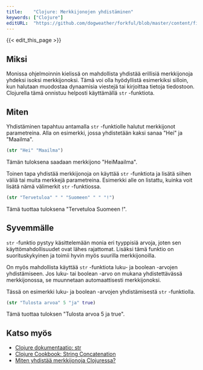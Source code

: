 ```yaml
---
title:    "Clojure: Merkkijonojen yhdistäminen"
keywords: ["Clojure"]
editURL:  "https://github.com/dogweather/forkful/blob/master/content/fi/clojure/concatenating-strings.md"
---
```


{{< edit_this_page >}}

## Miksi

Monissa ohjelmoinnin kielissä on mahdollista yhdistää erillisiä merkkijonoja yhdeksi isoksi merkkijonoksi. Tämä voi olla hyödyllistä esimerkiksi silloin, kun halutaan muodostaa dynaamisia viestejä tai kirjoittaa tietoja tiedostoon. Clojurella tämä onnistuu helposti käyttämällä `str` -funktiota.

## Miten

Yhdistäminen tapahtuu antamalla `str` -funktiolle halutut merkkijonot parametreina. Alla on esimerkki, jossa yhdistetään kaksi sanaa "Hei" ja "Maailma".

```Clojure
(str "Hei" "Maailma")
```

Tämän tuloksena saadaan merkkijono "HeiMaailma".

Toinen tapa yhdistää merkkijonoja on käyttää `str` -funktiota ja lisätä siihen väliä tai muita merkkejä parametreina. Esimerkki alle on listattu, kuinka voit lisätä nämä välimerkit `str` -funktiossa.

```Clojure
(str "Tervetuloa" " " "Suomeen" " " "!")
```

Tämä tuottaa tuloksena "Tervetuloa Suomeen !".

## Syvemmälle

`str` -funktio pystyy käsittelemään monia eri tyyppisiä arvoja, joten sen käyttömahdollisuudet ovat lähes rajattomat. Lisäksi tämä funktio on suorituskykyinen ja toimii hyvin myös suurilla merkkijonoilla.

On myös mahdollista käyttää `str` -funktiota luku- ja boolean -arvojen yhdistämiseen. Jos luku- tai boolean -arvo on mukana yhdistettävässä merkkijonossa, se muunnetaan automaattisesti merkkijonoksi.

Tässä on esimerkki luku- ja boolean -arvojen yhdistämisestä `str` -funktiolla.

```Clojure
(str "Tulosta arvoa" 5 "ja" true)
```

Tämä tuottaa tuloksen "Tulosta arvoa 5 ja true".

## Katso myös

- [Clojure dokumentaatio: str](https://clojure.org/api/string)
- [Clojure Cookbook: String Concatenation](https://clojure-cookbook.clojureverse.org/string_manipulation/string_concatenation.html)
- [Miten yhdistää merkkijonoja Clojuressa?](https://paulspontifications.blogspot.com/2011/03/how-to-join-strings-in-clojure.html)